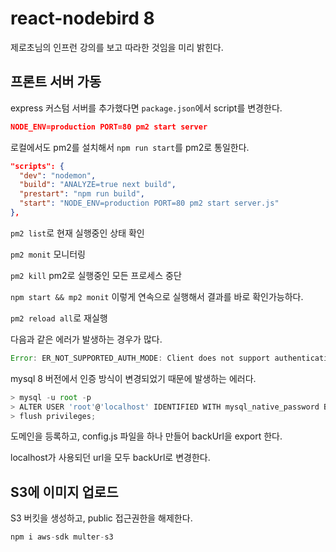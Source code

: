 # react-nodebird 8

제로초님의 인프런 강의를 보고 따라한 것임을 미리 밝힌다.

## 프론트 서버 가동

express 커스텀 서버를 추가했다면 `package.json`에서 script를 변경한다.

```json
NODE_ENV=production PORT=80 pm2 start server
```

로컬에서도 pm2를 설치해서 `npm run start`를 pm2로 통일한다.

```json
"scripts": {
  "dev": "nodemon",
  "build": "ANALYZE=true next build",
  "prestart": "npm run build",
  "start": "NODE_ENV=production PORT=80 pm2 start server.js"
},
```

`pm2 list`로 현재 실행중인 상태 확인

`pm2 monit` 모니터링

`pm2 kill` pm2로 실행중인 모든 프로세스 중단

`npm start && mp2 monit` 이렇게 연속으로 실행해서 결과를 바로 확인가능하다.

`pm2 reload all`로 재실행

다음과 같은 에러가 발생하는 경우가 많다.

```js
Error: ER_NOT_SUPPORTED_AUTH_MODE: Client does not support authentication protocol requested by server; consider upgrading MySQL client
```

mysql 8 버전에서 인증 방식이 변경되었기 때문에 발생하는 에러다.

```js
> mysql -u root -p
> ALTER USER 'root'@'localhost' IDENTIFIED WITH mysql_native_password BY 'mypassword';
> flush privileges;
```

도메인을 등록하고, config.js 파일을 하나 만들어 backUrl을 export 한다.

localhost가 사용되던 url을 모두 backUrl로 변경한다.

## S3에 이미지 업로드

S3 버킷을 생성하고, public 접근권한을 해제한다.

```js
npm i aws-sdk multer-s3
```
